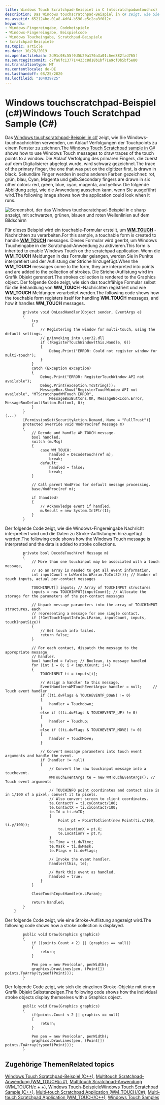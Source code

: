 ```yaml
---
title: Windows Touch Scratchpad-Beispiel in C (mtscratchpadwmtouchcs)
description: Das Windows touchscratchpad-Beispiel in c# zeigt, wie Sie Windows-touchnachrichten verwenden, um Ablauf Verfolgungen der Touchpoints zu einem Fenster zu zeichnen.
ms.assetid: 652124be-01a8-4df4-b590-e5c2ca3f012c
keywords:
- Windows-Fingereingabe, Codebeispiele
- Windows-Fingereingabe, Beispielcode
- Windows Toucheingabe, Scratchpad-Beispiele
- Scratchpad-Beispiele
ms.topic: article
ms.date: 10/28/2019
ms.openlocfilehash: 2d91c08c55f0d5b29a170a3a01c6ee882fad765f
ms.sourcegitcommit: c7fa8fc137714433c8d18b1bf71e9cf0b5bf5e80
ms.translationtype: MT
ms.contentlocale: de-DE
ms.lasthandoff: 08/25/2020
ms.locfileid: "104039725"
---
```

# <a name="windows-touch-scratchpad-sample-c"></a><span data-ttu-id="8fc9f-107">Windows touchscratchpad-Beispiel (c#)</span><span class="sxs-lookup"><span data-stu-id="8fc9f-107">Windows Touch Scratchpad Sample (C#)</span></span>

<span data-ttu-id="8fc9f-108">Das [Windows touchscratchpad-Beispiel in c#](https://github.com/microsoft/Windows-classic-samples/tree/master/Samples/Win7Samples/Touch/MTScratchpadWMTouch/CS) zeigt, wie Sie Windows-touchnachrichten verwenden, um Ablauf Verfolgungen der Touchpoints zu einem Fenster zu zeichnen.</span><span class="sxs-lookup"><span data-stu-id="8fc9f-108">The [Windows Touch Scratchpad sample in C#](https://github.com/microsoft/Windows-classic-samples/tree/master/Samples/Win7Samples/Touch/MTScratchpadWMTouch/CS) shows how to use Windows Touch messages to draw traces of the touch points to a window.</span></span> <span data-ttu-id="8fc9f-109">Die Ablauf Verfolgung des primären Fingers, die zuerst auf dem Digitalisierer abgelegt wurde, wird schwarz gezeichnet.</span><span class="sxs-lookup"><span data-stu-id="8fc9f-109">The trace of the primary finger, the one that was put on the digitizer first, is drawn in black.</span></span> <span data-ttu-id="8fc9f-110">Sekundäre Finger werden in sechs anderen Farben gezeichnet: rot, grün, blau, Cyan, Magenta und gelb.</span><span class="sxs-lookup"><span data-stu-id="8fc9f-110">Secondary fingers are drawn in six other colors: red, green, blue, cyan, magenta, and yellow.</span></span> <span data-ttu-id="8fc9f-111">Die folgende Abbildung zeigt, wie die Anwendung aussehen kann, wenn Sie ausgeführt wird.</span><span class="sxs-lookup"><span data-stu-id="8fc9f-111">The following image shows how the application could look when it runs.</span></span>

![Screenshot, der das Windows touchscratchpad-Beispiel in c sharp anzeigt, mit schwarzen, grünen, blauen und roten Wellenlinien auf dem Bildschirm](images/mtscratchpadwmtouchcs.png)

<span data-ttu-id="8fc9f-113">Für dieses Beispiel wird ein touchable-Formular erstellt, um [**WM_TOUCH**](wm-touchdown.md) -Nachrichten zu verarbeiten.</span><span class="sxs-lookup"><span data-stu-id="8fc9f-113">For this sample, a touchable form is created to handle [**WM_TOUCH**](wm-touchdown.md) messages.</span></span> <span data-ttu-id="8fc9f-114">Dieses Formular wird geerbt, um Windows Toucheingabe in der Scratchpad-Anwendung zu aktivieren.</span><span class="sxs-lookup"><span data-stu-id="8fc9f-114">This form is inherited to enable Windows Touch on the scratchpad application.</span></span> <span data-ttu-id="8fc9f-115">Wenn die **WM_TOUCH** Meldungen in das Formular gelangen, werden Sie in Punkte interpretiert und der Auflistung der Striche hinzugefügt.</span><span class="sxs-lookup"><span data-stu-id="8fc9f-115">When the **WM_TOUCH** messages come to the form, they are interpreted into points and are added to the collection of strokes.</span></span> <span data-ttu-id="8fc9f-116">Die Striche-Auflistung wird im Grafik Objekt gerendert.</span><span class="sxs-lookup"><span data-stu-id="8fc9f-116">The strokes collection is rendered to the Graphics object.</span></span> <span data-ttu-id="8fc9f-117">Der folgende Code zeigt, wie sich das touchfähige Formular selbst für die Behandlung von **WM_TOUCH** -Nachrichten registriert und wie **WM_TOUCH** Meldungen verarbeitet werden.</span><span class="sxs-lookup"><span data-stu-id="8fc9f-117">The following code shows how the touchable form registers itself for handling **WM_TOUCH** messages, and how it handles **WM_TOUCH** messages.</span></span>

```CSharp
        private void OnLoadHandler(Object sender, EventArgs e)
        {
            try
            {
                // Registering the window for multi-touch, using the default settings.
                // p/invoking into user32.dll
                if (!RegisterTouchWindow(this.Handle, 0))
                {
                    Debug.Print("ERROR: Could not register window for multi-touch");
                }
            }
            catch (Exception exception)
            {
                Debug.Print("ERROR: RegisterTouchWindow API not available");
                Debug.Print(exception.ToString());
                MessageBox.Show("RegisterTouchWindow API not available", "MTScratchpadWMTouch ERROR",
                    MessageBoxButtons.OK, MessageBoxIcon.Error, MessageBoxDefaultButton.Button1, 0);
            }
        }
(...)
        [PermissionSet(SecurityAction.Demand, Name = "FullTrust")]
        protected override void WndProc(ref Message m)
        {
            // Decode and handle WM_TOUCH message.
            bool handled;
            switch (m.Msg)
            {
                case WM_TOUCH:
                    handled = DecodeTouch(ref m);
                    break;
                default:
                    handled = false;
                    break;
            }

            // Call parent WndProc for default message processing.
            base.WndProc(ref m);

            if (handled)
            {
                // Acknowledge event if handled.
                m.Result = new System.IntPtr(1);
            }
        }
```

<span data-ttu-id="8fc9f-118">Der folgende Code zeigt, wie die Windows-Fingereingabe Nachricht interpretiert wird und die Daten zu Stroke-Auflistungen hinzugefügt werden.</span><span class="sxs-lookup"><span data-stu-id="8fc9f-118">The following code shows how the Windows Touch message is interpreted and the data is added to stroke collections.</span></span>

```CSharp
        private bool DecodeTouch(ref Message m)
        {
            // More than one touchinput may be associated with a touch message,
            // so an array is needed to get all event information.
            int inputCount = LoWord(m.WParam.ToInt32()); // Number of touch inputs, actual per-contact messages

            TOUCHINPUT[] inputs; // Array of TOUCHINPUT structures
            inputs = new TOUCHINPUT[inputCount]; // Allocate the storage for the parameters of the per-contact messages

            // Unpack message parameters into the array of TOUCHINPUT structures, each
            // representing a message for one single contact.
            if (!GetTouchInputInfo(m.LParam, inputCount, inputs, touchInputSize))
            {
                // Get touch info failed.
                return false;
            }

            // For each contact, dispatch the message to the appropriate message
            // handler.
            bool handled = false; // Boolean, is message handled
            for (int i = 0; i < inputCount; i++)
            {
                TOUCHINPUT ti = inputs[i];

                // Assign a handler to this message.
                EventHandler<WMTouchEventArgs> handler = null;     // Touch event handler
                if ((ti.dwFlags & TOUCHEVENTF_DOWN) != 0)
                {
                    handler = Touchdown;
                }
                else if ((ti.dwFlags & TOUCHEVENTF_UP) != 0)
                {
                    handler = Touchup;
                }
                else if ((ti.dwFlags & TOUCHEVENTF_MOVE) != 0)
                {
                    handler = TouchMove;
                }

                // Convert message parameters into touch event arguments and handle the event.
                if (handler != null)
                {
                    // Convert the raw touchinput message into a touchevent.
                    WMTouchEventArgs te = new WMTouchEventArgs(); // Touch event arguments

                    // TOUCHINFO point coordinates and contact size is in 1/100 of a pixel; convert it to pixels.
                    // Also convert screen to client coordinates.
                    te.ContactY = ti.cyContact/100;
                    te.ContactX = ti.cxContact/100;
                    te.Id = ti.dwID;
                    {
                        Point pt = PointToClient(new Point(ti.x/100, ti.y/100));
                        te.LocationX = pt.X;
                        te.LocationY = pt.Y;
                    }
                    te.Time = ti.dwTime;
                    te.Mask = ti.dwMask;
                    te.Flags = ti.dwFlags;

                    // Invoke the event handler.
                    handler(this, te);

                    // Mark this event as handled.
                    handled = true;
                }
            }

            CloseTouchInputHandle(m.LParam);

            return handled;
        }
    }
```

<span data-ttu-id="8fc9f-119">Der folgende Code zeigt, wie eine Stroke-Auflistung angezeigt wird.</span><span class="sxs-lookup"><span data-stu-id="8fc9f-119">The following code shows how a stroke collection is displayed.</span></span>

```CSharp
        public void Draw(Graphics graphics)
        {
            if ((points.Count < 2) || (graphics == null))
            {
                return;
            }

            Pen pen = new Pen(color, penWidth);
            graphics.DrawLines(pen, (Point[]) points.ToArray(typeof(Point)));
        }
```

<span data-ttu-id="8fc9f-120">Der folgende Code zeigt, wie sich die einzelnen Stroke-Objekte mit einem Grafik Objekt Selbstanzeigen.</span><span class="sxs-lookup"><span data-stu-id="8fc9f-120">The following code shows how the individual stroke objects display themselves with a Graphics object.</span></span>

```CSharp
        public void Draw(Graphics graphics)
        {
            if(points.Count < 2 || graphics == null)
            {
                return;
            }

            Pen pen = new Pen(color, penWidth);
            graphics.DrawLines(pen, (Point[]) points.ToArray(typeof(Point)));
        }
```

## <a name="related-topics"></a><span data-ttu-id="8fc9f-121">Zugehörige Themen</span><span class="sxs-lookup"><span data-stu-id="8fc9f-121">Related topics</span></span>

<span data-ttu-id="8fc9f-122">[Windows Touch Scratchpad-Beispiel (C++)](windows-touch-scratchpad-sample--mtscratchpadwmtouch-.md), [Multitouch Scratchpad-Anwendung (WM_TOUCH/c #)](https://github.com/microsoft/Windows-classic-samples/tree/master/Samples/Win7Samples/Touch/MTScratchpadWMTouch/CS), [Multitouch Scratchpad-Anwendung (WM_TOUCH/c + +)](https://github.com/microsoft/Windows-classic-samples/tree/master/Samples/Win7Samples/Touch/MTScratchpadWMTouch/cpp), [Windows Touch-Beispiele](windows-touch-samples.md)</span><span class="sxs-lookup"><span data-stu-id="8fc9f-122">[Windows Touch Scratchpad Sample (C++)](windows-touch-scratchpad-sample--mtscratchpadwmtouch-.md), [Multi-touch Scratchpad Application (WM_TOUCH/C#)](https://github.com/microsoft/Windows-classic-samples/tree/master/Samples/Win7Samples/Touch/MTScratchpadWMTouch/CS), [Multi-touch Scratchpad Application (WM_TOUCH/C++)](https://github.com/microsoft/Windows-classic-samples/tree/master/Samples/Win7Samples/Touch/MTScratchpadWMTouch/cpp), [Windows Touch Samples](windows-touch-samples.md)</span></span>

